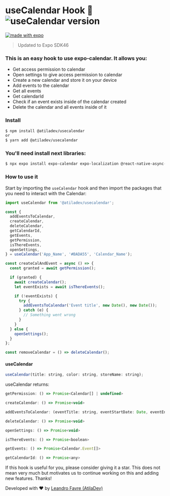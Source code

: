 # useCalendar Hook 🚀 <img alt="useCalendar version" src="https://img.shields.io/npm/v/@atiladev/usecalendar.svg?style=flat-square&label=Version&labelColor=000000&color=3949AB">

[![made with expo](https://img.shields.io/badge/MADE%20WITH%20EXPO-000.svg?style=for-the-badge&logo=expo&labelColor=4630eb&logoWidth=20)](https://github.com/expo/expo)

> Updated to Expo SDK46

### This is an easy hook to use expo-calendar. It allows you:

- Get access permission to calendar
- Open settings to give access permission to calendar
- Create a new calendar and store it on your device
- Add events to the calendar
- Get all events
- Get calendarId
- Check if an event exists inside of the calendar created
- Delete the calendar and all events inside of it

### Install

```sh
$ npm install @atiladev/usecalendar
or
$ yarn add @atiladev/usecalendar
```

### You'll need install next libraries:

```sh
$ npx expo install expo-calendar expo-localization @react-native-async-storage/async-storage
```

### How to use it

Start by importing the `useCalendar` hook and then import the packages that you need to interact with the Calendar:

```js
import useCalendar from '@atiladev/usecalendar';

const {
  addEventsToCalendar,
  createCalendar,
  deleteCalendar,
  getCalendarId,
  getEvents,
  getPermission,
  isThereEvents,
  openSettings,
} = useCalendar('App_Name', '#BADA55', 'Calendar_Name');

const createCalAndEvent = async () => {
  const granted = await getPermission();

  if (granted) {
    await createCalendar();
    let eventExists = await isThereEvents();

    if (!eventExists) {
      try {
        addEventsToCalendar('Event title', new Date(), new Date());
      } catch (e) {
        // Something went wrong
      }
    }
  } else {
    openSettings();
  }
};

const removeCalendar = () => deleteCalendar();
```

#### useCalendar

```js
useCalendar(title: string, color: string, storeName: string);
```

useCalendar returns:

```js
getPermission: () => Promise<Calendar[] | undefined>

createCalendar: () => Promise<void>

addEventsToCalendar: (eventTitle: string, eventStartDate: Date, eventEndDate: Date) => Promise<void>

deleteCalendar: () => Promise<void>

openSettings: () => Promise<void>

isThereEvents: () => Promise<boolean>

getEvents: () => Promise<Calendar.Event[]>

getCalendarId: () => Promise<any>
```

If this hook is useful for you, please consider giving it a star. This does not mean very much but motivates us to continue working on this and adding new features. Thanks!

Developed with ❤️ by [Leandro Favre (AtilaDev)](https://github.com/AtilaDev-team)
